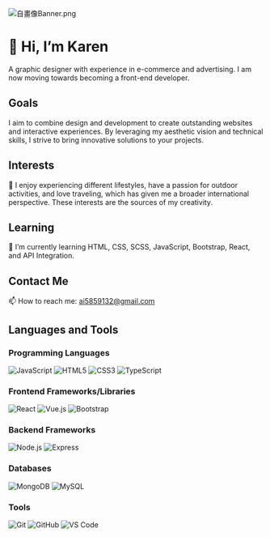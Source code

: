![自畫像Banner.png](Test1/自畫像Banner.png)

# 👋 Hi, I’m Karen
A graphic designer with experience in e-commerce and advertising. I am now moving towards becoming a front-end developer.

## Goals
I aim to combine design and development to create outstanding websites and interactive experiences. By leveraging my aesthetic vision and technical skills, I strive to bring innovative solutions to your projects.

## Interests
👀 I enjoy experiencing different lifestyles, have a passion for outdoor activities, and love traveling, which has given me a broader international perspective. These interests are the sources of my creativity.

## Learning
🌱 I’m currently learning HTML, CSS, SCSS, JavaScript, Bootstrap, React, and API Integration.

## Contact Me
📫 How to reach me: ai5859132@gmail.com

## Languages and Tools

### Programming Languages
![JavaScript](https://img.shields.io/badge/-JavaScript-yellow?style=flat-square&logo=javascript&logoColor=white)
![HTML5](https://img.shields.io/badge/-HTML5-orange?style=flat-square&logo=html5&logoColor=white)
![CSS3](https://img.shields.io/badge/-CSS3-blue?style=flat-square&logo=css3&logoColor=white)
![TypeScript](https://img.shields.io/badge/-TypeScript-blueviolet?style=flat-square&logo=typescript&logoColor=white)

### Frontend Frameworks/Libraries
![React](https://img.shields.io/badge/-React-blue?style=flat-square&logo=react&logoColor=white)
![Vue.js](https://img.shields.io/badge/-Vue.js-green?style=flat-square&logo=vue.js&logoColor=white)
![Bootstrap](https://img.shields.io/badge/-Bootstrap-purple?style=flat-square&logo=bootstrap&logoColor=white)

### Backend Frameworks
![Node.js](https://img.shields.io/badge/-Node.js-green?style=flat-square&logo=node.js&logoColor=white)
![Express](https://img.shields.io/badge/-Express-black?style=flat-square&logo=express&logoColor=white)

### Databases
![MongoDB](https://img.shields.io/badge/-MongoDB-green?style=flat-square&logo=mongodb&logoColor=white)
![MySQL](https://img.shields.io/badge/-MySQL-blue?style=flat-square&logo=mysql&logoColor=white)

### Tools
![Git](https://img.shields.io/badge/-Git-orange?style=flat-square&logo=git&logoColor=white)
![GitHub](https://img.shields.io/badge/-GitHub-black?style=flat-square&logo=github&logoColor=white)
![VS Code](https://img.shields.io/badge/-VS%20Code-blue?style=flat-square&logo=visual-studio-code&logoColor=white)



<!---
pinhan03/pinhan03 is a ✨ special ✨ repository because its `README.md` (this file) appears on your GitHub profile.
You can click the Preview link to take a look at your changes.
--->
